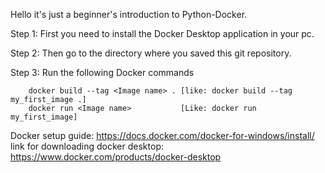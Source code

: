 Hello it's just a beginner's introduction to Python-Docker.

Step 1: First you need to install the Docker Desktop application in your pc. 

Step 2: Then go to the directory where you saved this git repository.

Step 3: Run the following Docker commands

        docker build --tag <Image name> . [like: docker build --tag my_first_image .]
        docker run <Image name>           [Like: docker run my_first_image]

Docker setup guide: https://docs.docker.com/docker-for-windows/install/
link for downloading docker desktop: https://www.docker.com/products/docker-desktop
